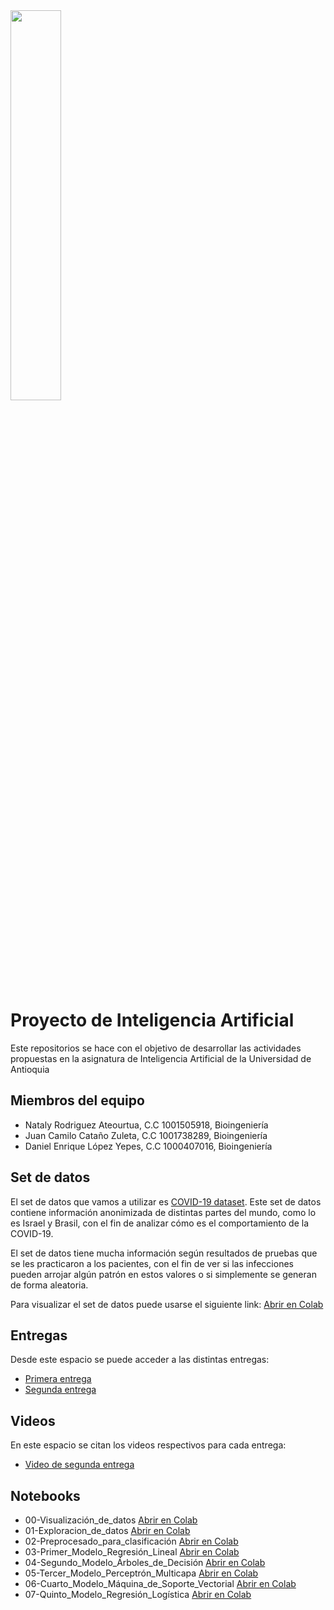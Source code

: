 
<img src="https://www.udea.edu.co/wps/wcm/connect/udea/721b156e-f6bc-4dc8-8595-8b4731c9a8c7/facultad-ingenieria.png?MOD=AJPERES&CVID=nc5CqsS" width=40% height=40% >


# Proyecto  de Inteligencia Artificial

Este repositorios se hace con el objetivo de desarrollar las actividades propuestas en la asignatura
de Inteligencia Artificial de la Universidad de Antioquia


## Miembros del equipo

- Nataly Rodriguez Ateourtua, C.C 1001505918, Bioingeniería
- Juan Camilo Cataño Zuleta, C.C 1001738289, Bioingeniería
- Daniel Enrique López Yepes, C.C 1000407016, Bioingeniería


## Set de datos

El set de datos que vamos a utilizar es [COVID-19 dataset](https://www.kaggle.com/datasets/georgesaavedra/covid19-dataset).
Este set de datos contiene información anonimizada de distintas partes del mundo, como lo es
Israel y Brasil, con el fin de analizar cómo es el comportamiento de la COVID-19.

El set de datos tiene mucha información según resultados de pruebas que se les practicaron
a los pacientes, con el fin de ver si las infecciones pueden arrojar algún patrón en estos
valores o si simplemente se generan de forma aleatoria.

Para visualizar el set de datos puede usarse el siguiente link:
[Abrir en Colab](https://colab.research.google.com/drive/1BNubTrf9nF2ckUaa7KarQtKq7UStJwjh?usp=sharing)


## Entregas

Desde este espacio se puede acceder a las distintas entregas:
- [Primera entrega](https://github.com/daenloye/InteligenciaArtificialUdeA/blob/main/primeraEntrega/Proyecto_Entrega%201.pdf)
- [Segunda entrega](
https://github.com/daenloye/InteligenciaArtificialUdeA/blob/main/Proyecto_Entrega%202.pdf)

## Videos

En este espacio se citan los videos respectivos para cada entrega:
- [Video de segunda entrega](https://youtu.be/JZYvBkXeqlo)

## Notebooks

- 00-Visualización_de_datos [Abrir en Colab](https://youtu.be/JZYvBkXeqlo)
- 01-Exploracion_de_datos [Abrir en Colab](https://youtu.be/JZYvBkXeqlo)
- 02-Preprocesado_para_clasificación [Abrir en Colab](https://youtu.be/JZYvBkXeqlo)
- 03-Primer_Modelo_Regresión_Lineal [Abrir en Colab](https://youtu.be/JZYvBkXeqlo)
- 04-Segundo_Modelo_Árboles_de_Decisión [Abrir en Colab](https://youtu.be/JZYvBkXeqlo)
- 05-Tercer_Modelo_Perceptrón_Multicapa [Abrir en Colab](https://youtu.be/JZYvBkXeqlo)
- 06-Cuarto_Modelo_Máquina_de_Soporte_Vectorial [Abrir en Colab](https://youtu.be/JZYvBkXeqlo)
- 07-Quinto_Modelo_Regresión_Logística [Abrir en Colab](https://youtu.be/JZYvBkXeqlo)
